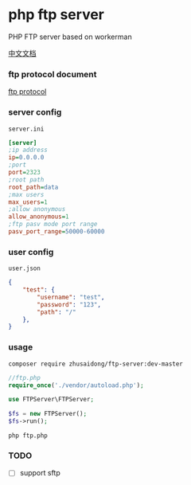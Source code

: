 # php ftp server

PHP FTP server based on workerman

[中文文档](README-zh.md)

### ftp protocol document

[ftp protocol](http://cr.yp.to/ftp.html)

### server config

`server.ini`


```ini
[server]
;ip address
ip=0.0.0.0
;port
port=2323
;root path
root_path=data
;max users
max_users=1
;allow anonymous
allow_anonymous=1
;ftp pasv mode port range
pasv_port_range=50000-60000
```

### user config

`user.json`

```json
{
    "test": {
        "username": "test",
        "password": "123",
        "path": "/"
    },
}
```

### usage

```
composer require zhusaidong/ftp-server:dev-master
```

```php
//ftp.php
require_once('./vendor/autoload.php');

use FTPServer\FTPServer;

$fs = new FTPServer();
$fs->run();
```

```
php ftp.php
```

### TODO

- [ ] support sftp
